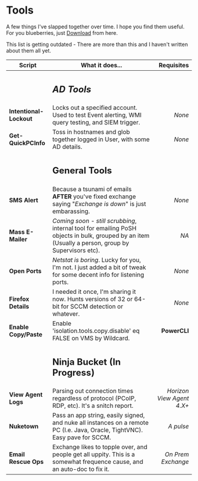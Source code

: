 # Tools
A few things I've slapped together over time.  I hope you find them useful.
For you blueberries, just [Download](https://github.com/BlueTeamNinja/Tools/archive/master.zip "The path to greatness")  from here.  

This list is getting outdated - There are more than this and I haven't written about them all yet.  

**Script** | What it does... | Requisites
---|---|---:
||<h2> *AD Tools* |
  **Intentional-Lockout** |  Locks out a specified account.  Used to test Event alerting, WMI query testing, and SIEM trigger. | *None*
 **Get-QuickPCInfo** |  Toss in hostnames and glob together logged in User, with some AD details. | *None*
||<h2> General Tools|
**SMS Alert** | Because a tsunami of emails **AFTER** you've fixed exchange saying "*Exchange is down*" is just embarassing.  | *None*
**Mass E-Mailer** | *Coming soon - still scrubbing*, internal tool for emailing PoSH objects in bulk, grouped by an item (Usually a person, group by Supervisors etc).  | *NA*
**Open Ports** | _Netstat is boring_.  Lucky for you, I'm not.  I just added a bit of tweak for some decent info for listening ports. | *None*
**Firefox Details** | I needed it once, I'm sharing it now.  Hunts versions of 32 or 64-bit for SCCM detection or whatever. | *None*
**Enable Copy/Paste** | Enable 'isolation.tools.copy.disable' eq FALSE on VMS by Wildcard. | **PowerCLI**
||<h2> Ninja Bucket (In Progress)|
**View Agent Logs** | Parsing out connection times regardless of protocol (PCoIP, RDP, etc). It's a snitch report.  | *Horizon View Agent 4.X+*
**Nuketown** | Pass an app string, easily signed, and nuke all instances on a remote PC (I.e. Java, Oracle, TightVNC).  Easy pave for SCCM. | *A pulse*
**Email Rescue Ops** | Exchange likes to topple over, and people get all uppity.  This is a somewhat frequence cause, and an auto-doc to fix it.  | *On Prem Exchange*


